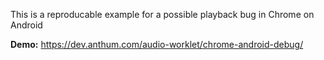 This is a reproducable example for a possible playback bug in Chrome on Android

**Demo:** https://dev.anthum.com/audio-worklet/chrome-android-debug/
